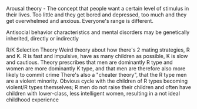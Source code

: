 Arousal theory - The concept that people want a certain level of stimulus in their lives. Too little and they get bored and depressed, too much and they get overwhelmed and anxious. Everyone's range is different. 

Antisocial behavior characteristics and mental disorders may be genetically inherited, directly or indirectly

R/K Selection Theory
	Weird theory about how there's 2 mating strategies, R and K. R is fast and impulsive, have as many children as possible, K is slow and cautious. 
	Theory prescribes that men are dominantly R type and women are more dominantly K type, and that men are therefore also more likely to commit crime
	There's also a "cheater theory", that the R type men are a violent minority. 
		Obvious cycle with the children of R types becoming violent/R types themselves; R men do not raise their children and often have children with lower-class, less intelligent women, resulting in a not ideal childhood experience
		